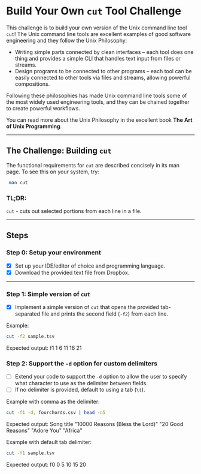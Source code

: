 # Build Your Own `cut` Tool Challenge

This challenge is to build your own version of the Unix command line tool `cut`! The Unix command line tools are excellent examples of good software engineering and they follow the Unix Philosophy:

- Writing simple parts connected by clean interfaces – each tool does one thing and provides a simple CLI that handles text input from files or streams.
- Design programs to be connected to other programs – each tool can be easily connected to other tools via files and streams, allowing powerful compositions.

Following these philosophies has made Unix command line tools some of the most widely used engineering tools, and they can be chained together to create powerful workflows.

You can read more about the Unix Philosophy in the excellent book **The Art of Unix Programming**.

---

## The Challenge: Building `cut`

The functional requirements for `cut` are described concisely in its man page. To see this on your system, try:

```bash
 man cut
 ```

### TL;DR:
`cut` - cuts out selected portions from each line in a file.

---

## Steps

### Step 0: Setup your environment
- [x] Set up your IDE/editor of choice and programming language.
- [x] Download the provided text file from Dropbox.

---

### Step 1: Simple version of `cut`
- [x] Implement a simple version of `cut` that opens the provided tab-separated file and prints the second field (`-f2`) from each line.

Example:
```bash
cut -f2 sample.tsv
```

Expected output:
f1
1
6
11
16
21

### Step 2: Support the `-d` option for custom delimiters
- [ ] Extend your code to support the `-d` option to allow the user to specify what character to use as the delimiter between fields.
- [ ] If no delimiter is provided, default to using a tab (`\t`).

Example with comma as the delimiter:
```bash
cut -f1 -d, fourchords.csv | head -n5
```

Expected output:
Song title
"10000 Reasons (Bless the Lord)"
"20 Good Reasons"
"Adore You"
"Africa"

Example with default tab delimiter:
```bash
cut -f1 sample.tsv
```

Expected output:
f0
0
5
10
15
20